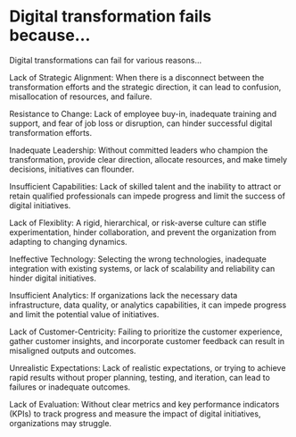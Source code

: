# Digital transformation fails because…

Digital transformations can fail for various reasons…

Lack of Strategic Alignment: When there is a disconnect between the transformation efforts and the strategic direction, it can lead to confusion, misallocation of resources, and failure.

Resistance to Change: Lack of employee buy-in, inadequate training and support, and fear of job loss or disruption, can hinder successful digital transformation efforts.

Inadequate Leadership: Without committed leaders who champion the transformation, provide clear direction, allocate resources, and make timely decisions, initiatives can flounder.

Insufficient Capabilities: Lack of skilled talent and the inability to attract or retain qualified professionals can impede progress and limit the success of digital initiatives.

Lack of Flexiblity: A rigid, hierarchical, or risk-averse culture can stifle experimentation, hinder collaboration, and prevent the organization from adapting to changing dynamics.

Ineffective Technology: Selecting the wrong technologies, inadequate integration with existing systems, or lack of scalability and reliability can hinder digital initiatives.

Insufficient Analytics: If organizations lack the necessary data infrastructure, data quality, or analytics capabilities, it can impede progress and limit the potential value of initiatives.

Lack of Customer-Centricity: Failing to prioritize the customer experience, gather customer insights, and incorporate customer feedback can result in misaligned outputs and outcomes.

Unrealistic Expectations: Lack of realistic expectations, or trying to achieve rapid results without proper planning, testing, and iteration, can lead to failures or inadequate outcomes.

Lack of Evaluation: Without clear metrics and key performance indicators (KPIs) to track progress and measure the impact of digital initiatives, organizations may struggle.

